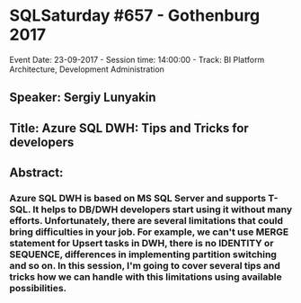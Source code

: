 # SQLSaturday #657 - Gothenburg 2017
Event Date: 23-09-2017 - Session time: 14:00:00 - Track: BI Platform Architecture, Development  Administration
## Speaker: Sergiy Lunyakin
## Title: Azure SQL DWH: Tips and Tricks for developers
## Abstract:
### Azure SQL DWH is based on MS SQL Server and supports T-SQL. It helps to DB/DWH developers start using it without many efforts. Unfortunately, there are several limitations that could bring difficulties in your job. For example, we can't use MERGE statement for Upsert tasks in DWH, there is no IDENTITY or SEQUENCE, differences in implementing partition switching  and so on. In this session, I'm going to cover several tips and tricks how we can handle with this limitations using available possibilities.
